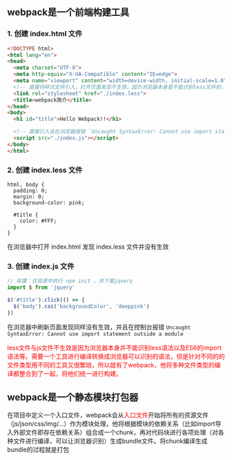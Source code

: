 ## webpack是一个前端构建工具

### 1. 创建 index.html 文件

```HTML
<!DOCTYPE html>
<html lang="en">
<head>
  <meta charset="UTF-8">
  <meta http-equiv="X-UA-Compatible" content="IE=edge">
  <meta name="viewport" content="width=device-width, initial-scale=1.0">
  <!-- 直接将样式文件引入，打开页面发现不生效，因为浏览器本身是不能识别less文件的，需要一个工具将less代码编译成css -->
  <link rel="stylesheet" href="./index.less">
  <title>webpack简介</title>
</head>
<body>
  <h1 id="title">Hello Webpack!!</h1>

  <!-- 直接引入会在浏览器报错 `Uncaught SyntaxError: Cannot use import statement outside a module`, 因为js文件中有些语法浏览器可能并不能识别，也需要工具去进行编译 -->
  <script src="./index.js"></script>
</body>
</html>
```

### 2. 创建 index.less 文件

```less
html, body {
  padding: 0;
  margin: 0;
  background-color: pink;

  #title {
    color: #FFF;
  }
}
```

在浏览器中打开 index.html 发现 index.less 文件并没有生效

### 3. 创建 index.js 文件

```js
// 前置：在目录中执行 npm init ，并下载jquery
import $ from 'jquery'

$('#title').click(() => {
  $('body').css('backgroundColor', 'deeppink')
})
```

在浏览器中刷新页面发现同样没有生效，并且在控制台报错 `Uncaught SyntaxError: Cannot use import statement outside a module`

<font color="#FF0000">less文件与js文件不生效是因为浏览器本身并不能识别less语法以及ES6的import语法等。需要一个工具进行编译转换成浏览器可以识别的语法，但是针对不同的的文件类型用不同的工具又很繁琐，所以就有了webpack，他将多种文件类型的编译都整合到了一起，将他们统一进行构建。</font>

## webpack是一个静态模块打包器

在项目中定义一个入口文件，webpack会从<font color="#FF0000">入口文件</font>开始将所有的资源文件（js/json/css/img/...）作为模块处理，他将根据模块的依赖关系（比如import导入外部文件即存在依赖关系）组合成一个chunk，再对代码块进行各项处理（对各种文件进行编译，可以让浏览器识别）生成bundle文件。将chunk编译生成bundle的过程就是打包